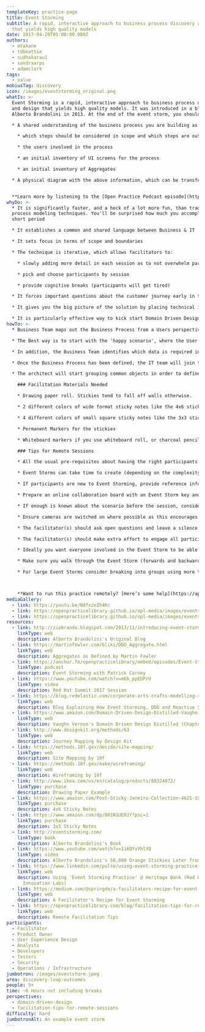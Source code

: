```yaml
---
templateKey: practice-page
title: Event Storming
subtitle: A rapid, interactive approach to business process discovery and design
  that yields high quality models
date: 2017-04-20T05:00:00.000Z
authors:
  - mtakane
  - tdbeattie
  - sudhakarau1
  - sandraarps
  - adamclark
tags:
  - value
mobiusTag: discovery
icon: /images/eventstorming_original.png
whatIs: >-
  Event Storming is a rapid, interactive approach to business process discovery
  and design that yields high quality models. It was introduced in a blog by
  Alberto Brandolini in 2013. At the end of the event storm, you should have:

  * A shared understanding of the business process you are building as part of the project, including:

    * which steps should be considered in scope and which steps are out of scope

    * the users involved in the process

    * an initial inventory of UI screens for the process

    * an initial inventory of Aggregates

  * A physical diagram with the above information, which can be transferred to a digital format


  **Learn more by listening to the [Open Practice Podcast episode](https://anchor.fm/openpracticelibrary/embed/episodes/Event-Storming-w-Patrick-Carney-eamad6/a-a1e5659)!** 🎙️🌠
whyDo: >-
  * It is significantly faster, and a heck of a lot more fun, than traditional
  process modeling techniques. You'll be surprised how much you accomplish in a
  short period

  * It establishes a common and shared language between Business & IT

  * It sets focus in terms of scope and boundaries

  * The technique is iterative, which allows facilitators to:

    * slowly adding more detail in each session as to not overwhelm participants.

    * pick and choose participants by session

    * provide cognitive breaks (participants will get tired)

  * It forces important questions about the customer journey early in the ideation process

  * It gives you the big picture of the solution by placing technical implementation details in context of the business process

  * It is particularly effective way to kick start Domain Driven Design
howTo: >-
  * Business Team maps out the Business Process from a Users perspective

  * The Best way is to start with the 'happy scenario', where the User successful reaches their goal (eg Student buys movie tickets online)

  * In addition, the Business Team identifies which data is required in order to make the business flow successful (eg Movie Name, Session Time, Student discounted price)

  * Once the Business Process has been defined, the IT team will join to provide additional information in forms of Events, Data and User Interfaces. This will establish a shared understanding of what is required

  * The architect will start grouping common objects in order to define the microservices to be developed

    ### Facilitation Materials Needed

    * Drawing paper roll. Stickies tend to fall off walls otherwise.

    * 2 different colors of wide format sticky notes like the 4x6 sticky notes

    * 4 different colors of small square sticky notes like the 3x3 sticky notes

    * Permanent Markers for the stickies

    * Whiteboard markers if you use whiteboard roll, or charcoal pencils if you use drawing paper. Theses are useful to jot adhoc lines/arrows/annotations

    ### Tips for Remote Sessions

    * All the usual pre-requisites about having the right participants representing different areas of expertise still apply. However, consider the overall number of participants for a remote session as too many can be hard for conversation flow and for everyone to be able to contribute.

    * Event Storms can take time to create (depending on the complexity of the scenario). Plan for multiple remote sessions with virtual breaks in each session and set this expectation with participants.

    * If participants are new to Event Storming, provide reference information (such as this page) and examples of complete Event Storms prior to the session. Consider holding a short Event Storming introduction session prior to the main session if this is feasible.

    * Prepare an online collaboration board with an Event Storm key and space set out to create the Event Storm. Place an example picture of a completed Event Storm on the board so that participants can visualise what they are working towards.

    * If enough is known about the scenario before the session, consider preparing an event spine beforehand to save time and provide a skeleton to start with. This can also help to orientate participants not familiar with the practice. Explain that this is just a starting point and anything can be changed during the session.

    * Ensure cameras are switched on where possible as this encourages participants to stay engaged and makes conversation easier. You want active participation to provide as much information and questions as possible.

    * The facilitator(s) should ask open questions and leave a silence if required to encourage participation.

    * The facilitator(s) should make extra effort to engage all participants. It is easy for participants of remote Event Storming to disengage or go into view only mode so active prompts are likely to be required.

    * Ideally you want everyone involved in the Event Storm to be able to interact with the board. However, if Event Storming is a new technique for participants and doing it remotely isn’t easy, consider to start interaction among facilitators (at least until participants have basic familiarity with the practice).

    * Make sure you walk through the Event Storm (forwards and backwards) regularly, perhaps more regularly then normal, to make sure everyone shares understanding and to prompt for input.

    * For large Event Storms consider breaking into groups using more than one remote session where each session works on a different part of the Event Storm. Make sure to check in as a whole group regularly in order to sync on progress and rotate groups and areas worked on.



    **Want to run this practice remotely? [Here’s some help](https://app.mural.co/template/5cf73c69-1709-4c8f-b2d4-d9dcc7142694/f1708695-c17b-4f38-a301-fcb25da81afa) to jump start your session 💻🙏**
mediaGallery:
  - link: https://youtu.be/N8fxzeZh4Kc
  - link: https://openpracticelibrary.github.io/opl-media/images/eventstorm.jpeg
  - link: https://openpracticelibrary.github.io/opl-media/images/eventstorm-key.jpg
resources:
  - link: http://ziobrando.blogspot.com/2013/11/introducing-event-storming.html
    linkType: web
    description: Alberto Brandolini's Original Blog
  - link: https://martinfowler.com/bliki/DDD_Aggregate.html
    linkType: web
    description: Aggregates as Defined by Martin Fowler
  - link: https://anchor.fm/openpracticelibrary/embed/episodes/Event-Storming-w-Patrick-Carney-eamad6/a-a1e5659
    linkType: podcast
    description: Event Storming with Patrick Carney
  - link: https://www.youtube.com/watch?v=m6h_ppEDPrU
    linkType: video
    description: Red Hat Summit 2017 Session
  - link: https://blog.redelastic.com/corporate-arts-crafts-modelling-reactive-systems-with-event-storming-73c6236f5dd7
    linkType: web
    description: Blog Explaining How Event Storming, DDD and Reactive Systems Relate
  - link: https://www.amazon.com/Domain-Driven-Design-Distilled-Vaughn-Vernon/dp/0134434420
    linkType: web
    description: Vaughn Vernon's Domain Driven Design Distilled (Chapter 7)
  - link: http://www.designkit.org/methods/63
    linkType: web
    description: Journey Mapping by Design Kit
  - link: https://methods.18f.gov/decide/site-mapping/
    linkType: web
    description: Site Mapping by 18f
  - link: https://methods.18f.gov/make/wireframing/
    linkType: web
    description: Wireframing by 18f
  - link: http://www.ikea.com/us/en/catalog/products/80324072/
    linkType: purchase
    description: Drawing Paper Example
  - link: https://www.amazon.com/Post-Sticky-Janeiro-Collection-4621-SSAU/dp/B001UXFT70
    linkType: purchase
    description: 4x6 Sticky Notes
  - link: https://www.amazon.com/dp/B01N1UE0JY?psc=1
    linkType: purchase
    description: 3x3 Sticky Notes
  - link: http://eventstorming.com/
    linkType: book
    description: Alberto Brandolini's Book
  - link: https://www.youtube.com/watch?v=1i6QYvYhlYQ
    linkType: video
    description: Alberto Brandolini's 50,000 Orange Stickies Later from Explore DDD 2017
  - link: https://www.linkedin.com/pulse/using-event-storming-practice-heritage-bank-sandra-arps/
    linkType: web
    description: Using 'Event Storming Practice' @ Heritage Bank (Red Hat Open
      Innovation Labs)
  - link: https://medium.com/@springdo/a-facilitators-recipe-for-event-storming-941dcb38db0d
    linkType: web
    description: A Facilitator's Recipe for Event Storming
  - link: https://openpracticelibrary.com/blog/facilitation-tips-for-remote-sessions/
    linkType: web
    description: Remote Facilitation Tips
participants:
  - Facilitator
  - Product Owner
  - User Experience Design
  - Analysts
  - Developers
  - Testers
  - Security
  - Operations / Infrastructure
jumbotron: /images/eventstorm.jpeg
area: discovery-loop-outcomes
people: 5+
time: ~6 Hours not including breaks
perspectives:
  - domain-driven-design
  - facilitation-tips-for-remote-sessions
difficulty: hard
jumbotronAlt: An example event storm
---
```

